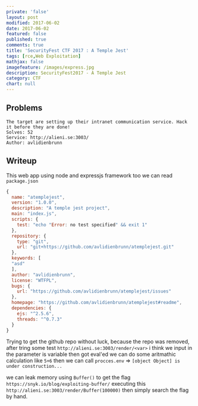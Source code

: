 ```yaml
---
private: 'false'
layout: post
modified: 2017-06-02
date: 2017-06-02
featured: false
published: true
comments: true
title: 'SecurityFest CTF 2017 : A Temple Jest'
tags: [rce,Web Exploitation]
mathjax: false
imagefeature: /images/express.jpg
description: SecurityFest2017 - A Temple Jest
category: CTF
chart: null
---
```



## Problems

```
The target are setting up their intranet communication service. Hack it before they are done!
Solves: 52
Service: http://alieni.se:3003/
Author: avlidienbrunn
```


## Writeup

This web app using node and expressjs framework too we can read `package.json`


```js
{
  name: "atemplejest",
  version: "1.0.0",
  description: "A temple jest project",
  main: "index.js",
  scripts: {
    test: "echo "Error: no test specified" && exit 1"
  },
  repository: {
    type: "git",
    url: "git+https://github.com/avlidienbrunn/atemplejest.git"
  },
  keywords: [
  "asd"
  ],
  author: "avlidienbrunn",
  license: "WTFPL",
  bugs: {
    url: "https://github.com/avlidienbrunn/atemplejest/issues"
  },
  homepage: "https://github.com/avlidienbrunn/atemplejest#readme",
  dependencies: {
    ejs: "^2.5.6",
    threads: "^0.7.3"
  }
}
```

Trying to get the github repo without luck, because the repo was removed,
after tring some test `http://alieni.se:3003/render/<var>` i think we input in the parameter is variable then got eval'ed
we can do some aritmathic calculation like `5+6` then we can call `procces.env` => `[object Object] is under construction...`

we can leak memory using `Buffer()` to get the flag `https://snyk.io/blog/exploiting-buffer/`
executing this `http://alieni.se:3003/render/Buffer(100000)` then simply search the flag by hand.